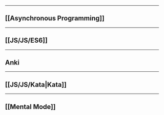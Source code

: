 ___

## [[Asynchronous Programming]]
---
## [[JS/JS/ES6]]
___
## Anki
___
## [[JS/JS/Kata|Kata]]
___
## [[Mental Mode]]